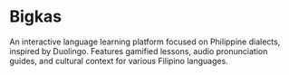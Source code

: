 # Bigkas
An interactive language learning platform focused on Philippine dialects, inspired by Duolingo. Features gamified lessons, audio pronunciation guides, and cultural context for various Filipino languages.
